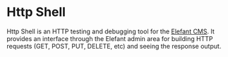 # Http Shell

Http Shell is an HTTP testing and debugging tool for the
[Elefant CMS](http://www.elefantcms.com/). It provides
an interface through the Elefant admin area for building
HTTP requests (GET, POST, PUT, DELETE, etc) and seeing
the response output.